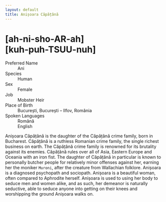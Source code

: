 ```yaml
---
layout: default
title: Anișoara Căpățână
---
```


# [ah-ni-sho-AR-ah]<br>[kuh-puh-TSUU-nuh]

<dl>
<dt>Preferred Name</dt>
<dd>Ani</dd>
<dt>Species</dt>
<dd>Human</dd>
<dt>Sex</dt>
<dd>Female</dd>
<dt>Job</dt>
<dd>Mobster Heir</dd>
<dt>Place of Birth</dt>
<dd>București, București – Ilfov, România</dd>
<dt>Spoken Languages</dt>
<dd>Română</dd>
<dd>English</dd>
</dl>

Anișoara Căpățână is the daughter of the Căpățână crime family, born in Bucharest. Căpățână is a ruthless Romanian crime family, the single richest business on earth. The Căpățână crime family is renowned for its brutality against its enemies. Căpățână rules over all of Asia, Eastern Europe and Oceania with an iron fist. The daughter of Căpățână in particular is known to personally butcher people for relatively minor offenses against her, earning her the moniker `Muroni`, after the creature from Wallachian folklore. Anișoara is a diagnosed psychopath and sociopath. Anișoara is a beautiful woman, often compared to Aphrodite herself. Anișoara is used to using her body to seduce men and women alike, and as such, her demeanor is naturally seductive, able to seduce anyone into getting on their knees and worshipping the ground Anișoara walks on.